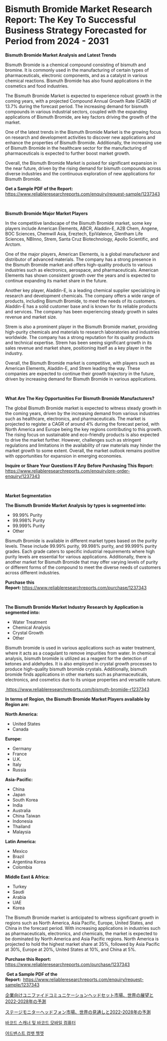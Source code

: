 <p><h1>Bismuth Bromide Market Research Report: The Key To Successful Business Strategy Forecasted for Period from 2024 - 2031</h1></p><p><strong>Bismuth Bromide Market Analysis and Latest Trends</strong></p>
<p><p>Bismuth Bromide is a chemical compound consisting of bismuth and bromine. It is commonly used in the manufacturing of certain types of pharmaceuticals, electronic components, and as a catalyst in various chemical reactions. Bismuth Bromide has also found applications in the cosmetics and food industries.</p><p>The Bismuth Bromide Market is expected to experience robust growth in the coming years, with a projected Compound Annual Growth Rate (CAGR) of 13.7% during the forecast period. The increasing demand for bismuth compounds in various industrial sectors, coupled with the expanding applications of Bismuth Bromide, are key factors driving the growth of the market.</p><p>One of the latest trends in the Bismuth Bromide Market is the growing focus on research and development activities to discover new applications and enhance the properties of Bismuth Bromide. Additionally, the increasing use of Bismuth Bromide in the healthcare sector for the manufacturing of pharmaceuticals is expected to further boost market growth.</p><p>Overall, the Bismuth Bromide Market is poised for significant expansion in the near future, driven by the rising demand for bismuth compounds across diverse industries and the continuous exploration of new applications for Bismuth Bromide.</p></p>
<p><strong>Get a Sample PDF of the Report:&nbsp;</strong> <a href="https://www.reliableresearchreports.com/enquiry/request-sample/1237343">https://www.reliableresearchreports.com/enquiry/request-sample/1237343</a></p>
<p>&nbsp;</p>
<p><strong>Bismuth Bromide Major Market Players</strong></p>
<p><p>In the competitive landscape of the Bismuth Bromide market, some key players include American Elements, ABCR, Aladdin-E, A2B Chem, Angene, BOC Sciences, Chemwill Asia, Ereztech, EpiValence, Glentham Life Sciences, NBInno, Strem, Santa Cruz Biotechnology, Apollo Scientific, and Arctom. </p><p>One of the major players, American Elements, is a global manufacturer and distributor of advanced materials. The company has a strong presence in the Bismuth Bromide market and offers high-quality products to various industries such as electronics, aerospace, and pharmaceuticals. American Elements has shown consistent growth over the years and is expected to continue expanding its market share in the future.</p><p>Another key player, Aladdin-E, is a leading chemical supplier specializing in research and development chemicals. The company offers a wide range of products, including Bismuth Bromide, to meet the needs of its customers. Aladdin-E has a solid customer base and is known for its reliable products and services. The company has been experiencing steady growth in sales revenue and market size.</p><p>Strem is also a prominent player in the Bismuth Bromide market, providing high-purity chemicals and materials to research laboratories and industries worldwide. The company has a strong reputation for its quality products and technical expertise. Strem has been seeing significant growth in its sales revenue and market share, positioning itself as a key player in the industry.</p><p>Overall, the Bismuth Bromide market is competitive, with players such as American Elements, Aladdin-E, and Strem leading the way. These companies are expected to continue their growth trajectory in the future, driven by increasing demand for Bismuth Bromide in various applications.</p></p>
<p>&nbsp;</p>
<p><strong>What Are The Key Opportunities For Bismuth Bromide Manufacturers?</strong></p>
<p><p>The global Bismuth Bromide market is expected to witness steady growth in the coming years, driven by the increasing demand from various industries such as healthcare, electronics, and pharmaceuticals. The market is projected to register a CAGR of around 4% during the forecast period, with North America and Europe being the key regions contributing to this growth. The rising focus on sustainable and eco-friendly products is also expected to drive the market further. However, challenges such as stringent regulations and limitations in the availability of raw materials may hinder the market growth to some extent. Overall, the market outlook remains positive with opportunities for expansion in emerging economies.</p></p>
<p><strong>Inquire or Share Your Questions If Any Before Purchasing This Report:</strong> <a href="https://www.reliableresearchreports.com/enquiry/pre-order-enquiry/1237343">https://www.reliableresearchreports.com/enquiry/pre-order-enquiry/1237343</a></p>
<p>&nbsp;</p>
<p><strong>Market Segmentation</strong></p>
<p><strong>The Bismuth Bromide Market Analysis by types is segmented into:</strong></p>
<p><ul><li>99.99% Purity</li><li>99.998% Purity</li><li>99.999% Purity</li><li>Other</li></ul></p>
<p><p>Bismuth Bromide is available in different market types based on the purity levels. These include 99.99% purity, 99.998% purity, and 99.999% purity grades. Each grade caters to specific industrial requirements where high purity levels are essential for various applications. Additionally, there is another market for Bismuth Bromide that may offer varying levels of purity or different forms of the compound to meet the diverse needs of customers across different industries.</p></p>
<p><strong>Purchase this Report:&nbsp;</strong><a href="https://www.reliableresearchreports.com/purchase/1237343">https://www.reliableresearchreports.com/purchase/1237343</a></p>
<p>&nbsp;</p>
<p><strong>The Bismuth Bromide Market Industry Research by Application is segmented into:</strong></p>
<p><ul><li>Water Treatment</li><li>Chemical Analysis</li><li>Crystal Growth</li><li>Other</li></ul></p>
<p><p>Bismuth bromide is used in various applications such as water treatment, where it acts as a coagulant to remove impurities from water. In chemical analysis, bismuth bromide is utilized as a reagent for the detection of ketones and aldehydes. It is also employed in crystal growth processes to produce high-quality bismuth bromide crystals. Additionally, bismuth bromide finds applications in other markets such as pharmaceuticals, electronics, and cosmetics due to its unique properties and versatile nature.</p></p>
<p><a href="https://www.reliableresearchreports.com/bismuth-bromide-r1237343">&nbsp;https://www.reliableresearchreports.com/bismuth-bromide-r1237343</a></p>
<p><strong>In terms of Region, the Bismuth Bromide Market Players available by Region are:</strong></p>
<p>
    <p> <strong> North America: </strong>
        <ul>
            <li>United States</li>
            <li>Canada</li>
        </ul>
        </p> 
    <p> <strong> Europe: </strong>
        <ul>
            <li>Germany</li>
            <li>France</li>
            <li>U.K.</li>
            <li>Italy</li>
            <li>Russia</li>
        </ul>
        </p> 
    <p> <strong> Asia-Pacific: </strong>
        <ul>
            <li>China</li>
            <li>Japan</li>
            <li>South Korea</li>
            <li>India</li>
            <li>Australia</li>
            <li>China Taiwan</li>
            <li>Indonesia</li>
            <li>Thailand</li>
            <li>Malaysia</li>
        </ul>
        </p> 
    <p> <strong> Latin America: </strong>
        <ul>
            <li>Mexico</li>
            <li>Brazil</li>
            <li>Argentina Korea</li>
            <li>Colombia</li>
        </ul>
        </p> 
    <p> <strong> Middle East & Africa: </strong>
        <ul>
            <li>Turkey</li>
            <li>Saudi</li>
            <li>Arabia</li>
            <li>UAE</li>
            <li>Korea</li>
        </ul>
    </p>
    </p>
<p><p>The Bismuth Bromide market is anticipated to witness significant growth in regions such as North America, Asia Pacific, Europe, United States, and China in the forecast period. With increasing applications in industries such as pharmaceuticals, electronics, and chemicals, the market is expected to be dominated by North America and Asia Pacific regions. North America is projected to hold the highest market share at 35%, followed by Asia Pacific at 30%, Europe at 20%, United States at 10%, and China at 5%.</p></p>
<p><strong>Purchase this Report: </strong><a href="https://www.reliableresearchreports.com/purchase/1237343">https://www.reliableresearchreports.com/purchase/1237343</a></p>
<p>&nbsp;<strong>Get a Sample PDF of the Report:&nbsp;&nbsp;</strong><a href="https://www.reliableresearchreports.com/enquiry/request-sample/1237343">https://www.reliableresearchreports.com/enquiry/request-sample/1237343</a></p>
<p><strong></strong></p>
<p><p><a href="https://medium.com/@harmonybogan1944/%E3%83%93%E3%82%B8%E3%83%8D%E3%82%B9%E3%82%A8%E3%83%B3%E3%82%BF%E3%83%BC%E3%83%97%E3%83%A9%E3%82%A4%E3%82%BA%E7%B5%B1%E5%90%88%E3%82%B3%E3%83%9F%E3%83%A5%E3%83%8B%E3%82%B1%E3%83%BC%E3%82%B7%E3%83%A7%E3%83%B3%E3%82%BA%E3%83%98%E3%83%83%E3%83%89%E3%82%BB%E3%83%83%E3%83%88%E5%B8%82%E5%A0%B4%E3%81%AB%E3%81%8A%E3%81%91%E3%82%8B%E6%B4%9E%E5%AF%9F-%E3%82%B0%E3%83%AD%E3%83%BC%E3%83%90%E3%83%AB%E5%B1%95%E6%9C%9B%E3%81%8A%E3%82%88%E3%81%B32022%E5%B9%B4%E3%81%8B%E3%82%892028%E5%B9%B4%E3%81%BE%E3%81%A7%E3%81%AE%E4%BA%88%E6%B8%AC-2024%E5%B9%B4%E3%81%8B%E3%82%892031%E5%B9%B4%E3%81%BE%E3%81%A7%E3%81%AE%E5%B8%82%E5%A0%B4%E3%82%B7%E3%82%A7%E3%82%A2%E3%81%A8%E7%AB%B6%E4%BA%89%E9%A2%A8%E6%99%AF-78f7799d87d1">企業向けユニファイドコミュニケーションヘッドセット市場、世界の展望と2022-2028年の予測</a></p><p><a href="https://medium.com/@harmonybogan1944/%E3%82%B9%E3%83%86%E3%83%BC%E3%82%B8%E3%83%A2%E3%83%8B%E3%82%BF%E3%83%BC%E3%83%98%E3%83%83%E3%83%89%E3%83%95%E3%82%A9%E3%83%B3%E3%81%AE%E5%B8%82%E5%A0%B4-%E3%82%B0%E3%83%AD%E3%83%BC%E3%83%90%E3%83%AB%E5%B1%95%E6%9C%9B%E3%81%8A%E3%82%88%E3%81%B32022%E5%B9%B4%E3%81%8B%E3%82%892028%E5%B9%B4%E3%81%BE%E3%81%A7%E3%81%AE%E4%BA%88%E6%B8%AC%E5%B8%82%E5%A0%B4%E4%BA%88%E6%B8%AC-%E5%B8%82%E5%A0%B4%E5%8B%95%E5%90%91%E3%81%8A%E3%82%88%E3%81%B3%E5%BD%B1%E9%9F%BF%E5%88%86%E6%9E%90-2024%E5%B9%B4-2031%E5%B9%B4-af74bb216942">ステージモニターヘッドフォン市場、世界の見通しと2022-2028年の予測</a></p><p><a href="https://medium.com/@bereniceroberts1978/%EB%B0%94%EC%BD%94%EB%93%9C-%EC%8A%A4%EC%BA%90%EB%84%88-%EB%B0%8F-%EB%B0%94%EC%BD%94%EB%93%9C-%EB%AA%A8%EB%B0%94%EC%9D%BC-%EC%BB%B4%ED%93%A8%ED%84%B0-%EC%8B%9C%EC%9E%A5-%EA%B7%9C%EB%AA%A8-%EB%B0%8F-%EC%A0%90%EC%9C%A0%EC%9C%A8-%EB%B6%84%EC%84%9D-%EC%84%B1%EC%9E%A5-%EB%8F%99%ED%96%A5-%EB%B0%8F-%EC%98%88%EC%B8%A1-2024-2031-873080e2cba8">바코드 스캐너 및 바코드 모바일 컴퓨터</a></p><p><a href="https://medium.com/@bereniceroberts1978/%EA%B3%A0%EA%B8%89-%EC%A0%84%ED%88%AC-%ED%97%AC%EB%A9%A7-%EC%8B%9C%EC%9E%A5%EC%97%90-%EB%8C%80%ED%95%9C-%EC%8B%AC%EB%8F%84-%EA%B9%8A%EC%9D%80-%ED%83%90%EA%B5%AC-%EB%8F%99%ED%96%A5-%EC%8B%9C%EC%9E%A5-%EB%B6%84%ED%95%A0-%EB%B0%8F-%EA%B2%BD%EC%9F%81-%EB%B6%84%EC%84%9D-8aab4e85252f">어드밴스트 컴뱃 헬멧</a></p></p>